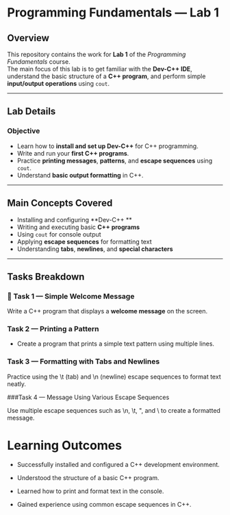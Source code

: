#  Programming Fundamentals — Lab 1

##  Overview
This repository contains the work for **Lab 1** of the *Programming Fundamentals* course.  
The main focus of this lab is to get familiar with the **Dev-C++ IDE**, understand the basic structure of a **C++ program**, and perform simple **input/output operations** using `cout`.

---

##  Lab Details

###  Objective
- Learn how to **install and set up Dev-C++** for C++ programming.  
- Write and run your **first C++ programs**.  
- Practice **printing messages**, **patterns**, and **escape sequences** using `cout`.  
- Understand **basic output formatting** in C++.

---

##  Main Concepts Covered
- Installing and configuring **Dev-C++ **  
- Writing and executing basic **C++ programs**  
- Using `cout` for console output  
- Applying **escape sequences** for formatting text  
- Understanding **tabs**, **newlines**, and **special characters**

---

## Tasks Breakdown

### 🔹 Task 1 — Simple Welcome Message
Write a C++ program that displays a **welcome message** on the screen.

### Task 2 — Printing a Pattern
- Create a program that prints a simple text pattern using multiple lines.

### Task 3 — Formatting with Tabs and Newlines
Practice using the \t (tab) and \n (newline) escape sequences to format text neatly.

###Task 4 — Message Using Various Escape Sequences

Use multiple escape sequences such as \n, \t, \", and \\ to create a formatted message.

# Learning Outcomes

* Successfully installed and configured a C++ development environment.

* Understood the structure of a basic C++ program.

* Learned how to print and format text in the console.

* Gained experience using common escape sequences in C++.



  





